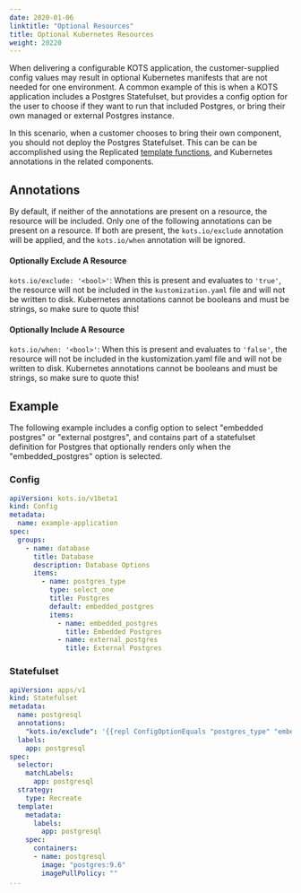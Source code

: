 ```yaml
---
date: 2020-01-06
linktitle: "Optional Resources"
title: Optional Kubernetes Resources
weight: 20220
---
```


When delivering a configurable KOTS application, the customer-supplied config values may result in optional Kubernetes manifests that are not needed for one environment. A common example of this is when a KOTS application includes a Postgres Statefulset, but provides a config option for the user to choose if they want to run that included Postgres, or bring their own managed or external Postgres instance.

In this scenario, when a customer chooses to bring their own component, you should not deploy the Postgres Statefulset. This can be can be accomplished using the Replicated [template functions](/reference/template-functions/), and Kubernetes annotations in the related components.

## Annotations

By default, if neither of the annotations are present on a resource, the resource will be included. Only one of the following annotations can be present on a resource. If both are present, the `kots.io/exclude` annotation will be applied, and the `kots.io/when` annotation will be ignored.

#### Optionally Exclude A Resource
`kots.io/exclude: '<bool>'`: When this is present and evaluates to `'true'`, the resource will not be included in the `kustomization.yaml` file and will not be written to disk.
Kubernetes annotations cannot be booleans and must be strings, so make sure to quote this!

#### Optionally Include A Resource
`kots.io/when: '<bool>'`: When this is present and evaluates to `'false'`, the resource will not be included in the kustomization.yaml file and will not be written to disk.
Kubernetes annotations cannot be booleans and must be strings, so make sure to quote this!


## Example

The following example includes a config option to select "embedded postgres" or "external postgres", and contains part of a statefulset definition for Postgres that optionally renders only when the "embedded_postgres" option is selected.

### Config

```yaml
apiVersion: kots.io/v1beta1
kind: Config
metadata:
  name: example-application
spec:
  groups:
    - name: database
      title: Database
      description: Database Options
      items:
        - name: postgres_type
          type: select_one
          title: Postgres
          default: embedded_postgres
          items:
            - name: embedded_postgres
              title: Embedded Postgres
            - name: external_postgres
              title: External Postgres
```

### Statefulset

```yaml
apiVersion: apps/v1
kind: Statefulset
metadata:
  name: postgresql
  annotations:
    "kots.io/exclude": '{{repl ConfigOptionEquals "postgres_type" "embedded_postgres" }}'
  labels:
    app: postgresql
spec:
  selector:
    matchLabels:
      app: postgresql
  strategy:
    type: Recreate
  template:
    metadata:
      labels:
        app: postgresql
    spec:
      containers:
      - name: postgresql
        image: "postgres:9.6"
        imagePullPolicy: ""
...
```
